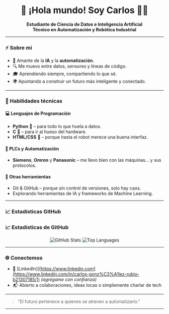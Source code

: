 <h1 align="center">👋 ¡Hola mundo! Soy Carlos 👨‍💻</h1>
<p align="center">
  <b>Estudiante de Ciencia de Datos e Inteligencia Artificial</b><br>
  <b>Técnico en Automatización y Robótica Industrial</b>
</p>

---

### ⚡ Sobre mí
- 🤖 Amante de la **IA** y la **automatización**.
- 🔍 Me muevo entre datos, sensores y líneas de código.
- 🎓 Aprendiendo siempre, compartiendo lo que sé.
- 🌍 Apuntando a construir un futuro más inteligente y conectado.

---

### 🧠 Habilidades técnicas

#### 💻 Lenguajes de Programación
- **Python** 🐍 – para todo lo que huela a datos.
- **C** 💾 – para ir al hueso del hardware.
- **HTML/CSS** 🎨 – porque hasta el robot merece una buena interfaz.

#### 🤖 PLCs y Automatización
- **Siemens**, **Omron** y **Panasonic** – me llevo bien con las máquinas... y sus protocolos.

#### 🔧 Otras herramientas
- Git & GitHub – porque sin control de versiones, solo hay caos.
- Explorando herramientas de IA y frameworks de Machine Learning.

---

### 📈 Estadísticas GitHub

### 📈 Estadísticas de GitHub

<p align="center">
  <img src="https://github-readme-stats.vercel.app/api?username=LordLiberte&show_icons=true&theme=tokyonight&count_private=true&include_all_commits=true" alt="GitHub Stats" />
  <img src="https://github-readme-stats.vercel.app/api/top-langs/?username=LordLiberte&layout=compact&theme=tokyonight" alt="Top Languages" />
</p>


---

### 🌐 Conectemos

- 💼 [LinkedIn]([https://www.linkedin.com](https://www.linkedin.com/in/carlos-gonz%C3%A1lez-rubio-b21307185/]) *(agrégame con confianza)*
- 📬 Abierto a colaboraciones, ideas locas o simplemente charlar de tech

---

> "El futuro pertenece a quienes se atreven a automatizarlo."

---
